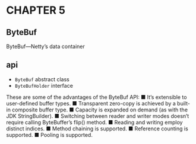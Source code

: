 # CHAPTER 5

## ByteBuf

ByteBuf—Netty’s data container

## api

- `ByteBuf` abstract class
- `ByteBufHolder` interface

These are some of the advantages of the ByteBuf API:
■ It’s extensible to user-defined buffer types.
■ Transparent zero-copy is achieved by a built-in composite buffer type.
■ Capacity is expanded on demand (as with the JDK StringBuilder).
■ Switching between reader and writer modes doesn’t require calling ByteBuffer’s
flip() method.
■ Reading and writing employ distinct indices.
■ Method chaining is supported.
■ Reference counting is supported.
■ Pooling is supported.